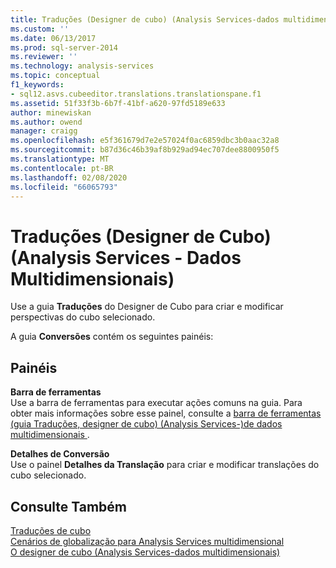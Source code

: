 ```yaml
---
title: Traduções (Designer de cubo) (Analysis Services-dados multidimensionais) | Microsoft Docs
ms.custom: ''
ms.date: 06/13/2017
ms.prod: sql-server-2014
ms.reviewer: ''
ms.technology: analysis-services
ms.topic: conceptual
f1_keywords:
- sql12.asvs.cubeeditor.translations.translationspane.f1
ms.assetid: 51f33f3b-6b7f-41bf-a620-97fd5189e633
author: minewiskan
ms.author: owend
manager: craigg
ms.openlocfilehash: e5f361679d7e2e57024f0ac6859dbc3b0aac32a8
ms.sourcegitcommit: b87d36c46b39af8b929ad94ec707dee8800950f5
ms.translationtype: MT
ms.contentlocale: pt-BR
ms.lasthandoff: 02/08/2020
ms.locfileid: "66065793"
---
```

# <a name="translations-cube-designer-analysis-services---multidimensional-data"></a>Traduções (Designer de Cubo) (Analysis Services - Dados Multidimensionais)
  Use a guia **Traduções** do Designer de Cubo para criar e modificar perspectivas do cubo selecionado.  
  
 A guia **Conversões** contém os seguintes painéis:  
  
## <a name="panes"></a>Painéis  
 **Barra de ferramentas**  
 Use a barra de ferramentas para executar ações comuns na guia. Para obter mais informações sobre esse painel, consulte a [barra de ferramentas &#40;guia Traduções, designer de cubo&#41; &#40;Analysis Services-&#41;de dados multidimensionais ](toolbar-translations-tab-cube-designer-analysis-services-multidimensional-data.md).  
  
 **Detalhes de Conversão**  
 Use o painel **Detalhes da Translação** para criar e modificar translações do cubo selecionado.  
  
## <a name="see-also"></a>Consulte Também  
 [Traduções de cubo](multidimensional-models-olap-logical-cube-objects/cube-translations.md)   
 [Cenários de globalização para Analysis Services multidimensional](globalization-scenarios-for-analysis-services-multiidimensional.md)   
 [O designer de cubo &#40;Analysis Services-dados multidimensionais&#41;](cube-designer-analysis-services-multidimensional-data.md)  
  
  
